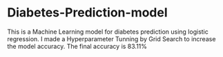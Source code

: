 # Diabetes-Prediction-model
This is a Machine Learning  model for diabetes prediction using logistic regression. I made a Hyperparameter Tunning by Grid Search to increase the model accuracy.
The final accuracy is 83.11%


